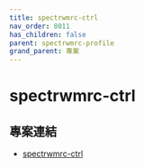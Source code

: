 ```yaml
---
title: spectrwmrc-ctrl
nav_order: 8011
has_children: false
parent: spectrwmrc-profile
grand_parent: 專案
---
```


# spectrwmrc-ctrl


## 專案連結

* [spectrwmrc-ctrl](https://github.com/samwhelp/note-about-spectrwm/tree/gh-pages/_demo/project/spectrwmrc-profile/spectrwmrc-ctrl)
